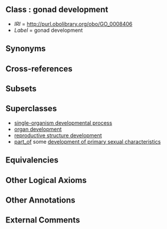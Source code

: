 
## Class : gonad development

 * *IRI* = http://purl.obolibrary.org/obo/GO_0008406
 * *Label* = gonad development

## Synonyms


## Cross-references


## Subsets


## Superclasses

 * [single-organism developmental process](../../GO/67/GO_0044767.md)
 * [organ development](../../GO/13/GO_0048513.md)
 * [reproductive structure development](../../GO/08/GO_0048608.md)
 * [part_of](../../BFO/50/BFO_0000050.md) some [development of primary sexual characteristics](../../GO/37/GO_0045137.md)

## Equivalencies


## Other Logical Axioms


## Other Annotations


## External Comments

